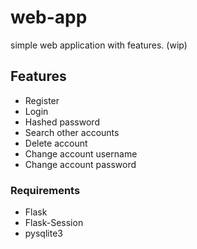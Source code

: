 # web-app
simple web application with features. (wip)

## Features
- Register
- Login
- Hashed password
- Search other accounts
- Delete account
- Change account username
- Change account password

### Requirements
- Flask
- Flask-Session
- pysqlite3
